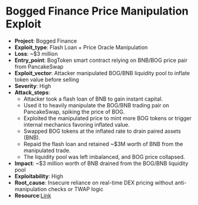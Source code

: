 # Bogged Finance Price Manipulation Exploit 

- **Project**: Bogged Finance
- **Exploit_type**: Flash Loan + Price Oracle Manipulation
- **Loss**: ~$3 million
- **Entry_point**: BogToken smart contract relying on BNB/BOG price pair from PancakeSwap
- **Exploit_vector**: Attacker manipulated BOG/BNB liquidity pool to inflate token value before selling
- **Severity**: High
- **Attack_steps**:
    - Attacker took a flash loan of BNB to gain instant capital.
    - Used it to heavily manipulate the BOG/BNB trading pair on PancakeSwap, spiking the price of BOG.
    - Exploited the manipulated price to mint more BOG tokens or trigger internal mechanics favoring inflated value.
    - Swapped BOG tokens at the inflated rate to drain paired assets (BNB).
    - Repaid the flash loan and retained ~$3M worth of BNB from the manipulated trade.
    - The liquidity pool was left imbalanced, and BOG price collapsed.
- **Impact**: ~$3 million worth of BNB drained from the BOG/BNB liquidity pool
- **Exploitability**: High
- **Root_cause**: Insecure reliance on real-time DEX pricing without anti-manipulation checks or TWAP logic
- **Resource**:[Link](https://chainbulletin.com/bogged-finance-suffers-3m-flash-loan-exploit)
